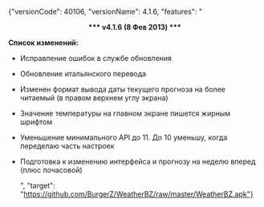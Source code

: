 ﻿{"versionCode": 40106, 
"versionName": 4.1.6, 
"features": "<center><strong>*** v4.1.6 (8 Фев 2013) ***</strong></center><p>
<strong>Список изменений:</strong><p>
* Исправление ошибок в службе обновления<p>
* Обновление итальянского перевода<p>
* Изменен формат вывода даты текущего прогноза на более читаемый (в правом верхнем углу экрана)<p>
* Значение температуры на главном экране пишется жирным шрифтом<p>
* Уменьшение минимального API до 11. До 10 уменьшу, когда переделаю часть настроек<p>
* Подготовка к изменению интерфейса и прогнозу на неделю вперед (плюс почасовой)<p>", 
"target": "https://github.com/BurgerZ/WeatherBZ/raw/master/WeatherBZ.apk"}